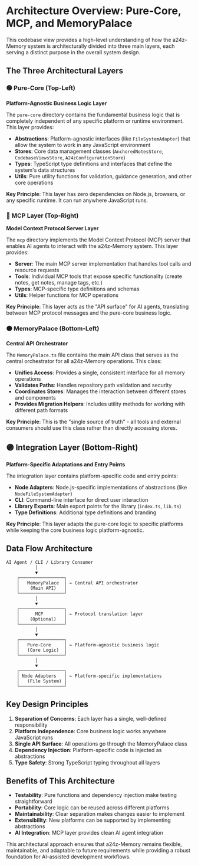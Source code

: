 # Architecture Overview: Pure-Core, MCP, and MemoryPalace

This codebase view provides a high-level understanding of how the a24z-Memory system is architecturally divided into three main layers, each serving a distinct purpose in the overall system design.

## The Three Architectural Layers

### 🟢 Pure-Core (Top-Left)

**Platform-Agnostic Business Logic Layer**

The `pure-core` directory contains the fundamental business logic that is completely independent of any specific platform or runtime environment. This layer provides:

- **Abstractions**: Platform-agnostic interfaces (like `FileSystemAdapter`) that allow the system to work in any JavaScript environment
- **Stores**: Core data management classes (`AnchoredNotesStore`, `CodebaseViewsStore`, `A24zConfigurationStore`)
- **Types**: TypeScript type definitions and interfaces that define the system's data structures
- **Utils**: Pure utility functions for validation, guidance generation, and other core operations

**Key Principle**: This layer has zero dependencies on Node.js, browsers, or any specific runtime. It can run anywhere JavaScript runs.

### 🔵 MCP Layer (Top-Right)

**Model Context Protocol Server Layer**

The `mcp` directory implements the Model Context Protocol (MCP) server that enables AI agents to interact with the a24z-Memory system. This layer provides:

- **Server**: The main MCP server implementation that handles tool calls and resource requests
- **Tools**: Individual MCP tools that expose specific functionality (create notes, get notes, manage tags, etc.)
- **Types**: MCP-specific type definitions and schemas
- **Utils**: Helper functions for MCP operations

**Key Principle**: This layer acts as the "API surface" for AI agents, translating between MCP protocol messages and the pure-core business logic.

### 🟠 MemoryPalace (Bottom-Left)

**Central API Orchestrator**

The `MemoryPalace.ts` file contains the main API class that serves as the central orchestrator for all a24z-Memory operations. This class:

- **Unifies Access**: Provides a single, consistent interface for all memory operations
- **Validates Paths**: Handles repository path validation and security
- **Coordinates Stores**: Manages the interaction between different stores and components
- **Provides Migration Helpers**: Includes utility methods for working with different path formats

**Key Principle**: This is the "single source of truth" - all tools and external consumers should use this class rather than directly accessing stores.

## 🟣 Integration Layer (Bottom-Right)

**Platform-Specific Adaptations and Entry Points**

The integration layer contains platform-specific code and entry points:

- **Node Adapters**: Node.js-specific implementations of abstractions (like `NodeFileSystemAdapter`)
- **CLI**: Command-line interface for direct user interaction
- **Library Exports**: Main export points for the library (`index.ts`, `lib.ts`)
- **Type Definitions**: Additional type definitions and branding

**Key Principle**: This layer adapts the pure-core logic to specific platforms while keeping the core business logic platform-agnostic.

## Data Flow Architecture

```
AI Agent / CLI / Library Consumer
           │
           ▼
    ┌─────────────────┐
    │   MemoryPalace  │ ← Central API orchestrator
    │    (Main API)   │
    └─────────────────┘
           │
           ▼
    ┌─────────────────┐
    │      MCP        │ ← Protocol translation layer
    │    (Optional)   │
    └─────────────────┘
           │
           ▼
    ┌─────────────────┐
    │   Pure-Core     │ ← Platform-agnostic business logic
    │   (Core Logic)  │
    └─────────────────┘
           │
           ▼
    ┌─────────────────┐
    │ Node Adapters   │ ← Platform-specific implementations
    │   (File System) │
    └─────────────────┘
```

## Key Design Principles

1. **Separation of Concerns**: Each layer has a single, well-defined responsibility
2. **Platform Independence**: Core business logic works anywhere JavaScript runs
3. **Single API Surface**: All operations go through the MemoryPalace class
4. **Dependency Injection**: Platform-specific code is injected as abstractions
5. **Type Safety**: Strong TypeScript typing throughout all layers

## Benefits of This Architecture

- **Testability**: Pure functions and dependency injection make testing straightforward
- **Portability**: Core logic can be reused across different platforms
- **Maintainability**: Clear separation makes changes easier to implement
- **Extensibility**: New platforms can be supported by implementing abstractions
- **AI Integration**: MCP layer provides clean AI agent integration

This architectural approach ensures that a24z-Memory remains flexible, maintainable, and adaptable to future requirements while providing a robust foundation for AI-assisted development workflows.

